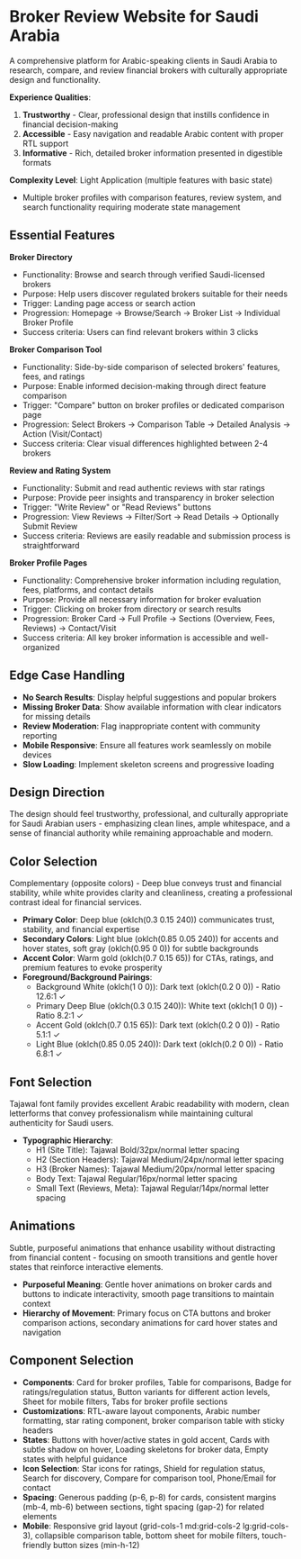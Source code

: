 # Broker Review Website for Saudi Arabia

A comprehensive platform for Arabic-speaking clients in Saudi Arabia to research, compare, and review financial brokers with culturally appropriate design and functionality.

**Experience Qualities**:
1. **Trustworthy** - Clear, professional design that instills confidence in financial decision-making
2. **Accessible** - Easy navigation and readable Arabic content with proper RTL support
3. **Informative** - Rich, detailed broker information presented in digestible formats

**Complexity Level**: Light Application (multiple features with basic state)
- Multiple broker profiles with comparison features, review system, and search functionality requiring moderate state management

## Essential Features

**Broker Directory**
- Functionality: Browse and search through verified Saudi-licensed brokers
- Purpose: Help users discover regulated brokers suitable for their needs
- Trigger: Landing page access or search action
- Progression: Homepage → Browse/Search → Broker List → Individual Broker Profile
- Success criteria: Users can find relevant brokers within 3 clicks

**Broker Comparison Tool**
- Functionality: Side-by-side comparison of selected brokers' features, fees, and ratings
- Purpose: Enable informed decision-making through direct feature comparison
- Trigger: "Compare" button on broker profiles or dedicated comparison page
- Progression: Select Brokers → Comparison Table → Detailed Analysis → Action (Visit/Contact)
- Success criteria: Clear visual differences highlighted between 2-4 brokers

**Review and Rating System**
- Functionality: Submit and read authentic reviews with star ratings
- Purpose: Provide peer insights and transparency in broker selection
- Trigger: "Write Review" or "Read Reviews" buttons
- Progression: View Reviews → Filter/Sort → Read Details → Optionally Submit Review
- Success criteria: Reviews are easily readable and submission process is straightforward

**Broker Profile Pages**
- Functionality: Comprehensive broker information including regulation, fees, platforms, and contact details
- Purpose: Provide all necessary information for broker evaluation
- Trigger: Clicking on broker from directory or search results
- Progression: Broker Card → Full Profile → Sections (Overview, Fees, Reviews) → Contact/Visit
- Success criteria: All key broker information is accessible and well-organized

## Edge Case Handling

- **No Search Results**: Display helpful suggestions and popular brokers
- **Missing Broker Data**: Show available information with clear indicators for missing details
- **Review Moderation**: Flag inappropriate content with community reporting
- **Mobile Responsive**: Ensure all features work seamlessly on mobile devices
- **Slow Loading**: Implement skeleton screens and progressive loading

## Design Direction

The design should feel trustworthy, professional, and culturally appropriate for Saudi Arabian users - emphasizing clean lines, ample whitespace, and a sense of financial authority while remaining approachable and modern.

## Color Selection

Complementary (opposite colors) - Deep blue conveys trust and financial stability, while white provides clarity and cleanliness, creating a professional contrast ideal for financial services.

- **Primary Color**: Deep blue (oklch(0.3 0.15 240)) communicates trust, stability, and financial expertise
- **Secondary Colors**: Light blue (oklch(0.85 0.05 240)) for accents and hover states, soft gray (oklch(0.95 0 0)) for subtle backgrounds
- **Accent Color**: Warm gold (oklch(0.7 0.15 65)) for CTAs, ratings, and premium features to evoke prosperity
- **Foreground/Background Pairings**: 
  - Background White (oklch(1 0 0)): Dark text (oklch(0.2 0 0)) - Ratio 12.6:1 ✓
  - Primary Deep Blue (oklch(0.3 0.15 240)): White text (oklch(1 0 0)) - Ratio 8.2:1 ✓
  - Accent Gold (oklch(0.7 0.15 65)): Dark text (oklch(0.2 0 0)) - Ratio 5.1:1 ✓
  - Light Blue (oklch(0.85 0.05 240)): Dark text (oklch(0.2 0 0)) - Ratio 6.8:1 ✓

## Font Selection

Tajawal font family provides excellent Arabic readability with modern, clean letterforms that convey professionalism while maintaining cultural authenticity for Saudi users.

- **Typographic Hierarchy**: 
  - H1 (Site Title): Tajawal Bold/32px/normal letter spacing
  - H2 (Section Headers): Tajawal Medium/24px/normal letter spacing  
  - H3 (Broker Names): Tajawal Medium/20px/normal letter spacing
  - Body Text: Tajawal Regular/16px/normal letter spacing
  - Small Text (Reviews, Meta): Tajawal Regular/14px/normal letter spacing

## Animations

Subtle, purposeful animations that enhance usability without distracting from financial content - focusing on smooth transitions and gentle hover states that reinforce interactive elements.

- **Purposeful Meaning**: Gentle hover animations on broker cards and buttons to indicate interactivity, smooth page transitions to maintain context
- **Hierarchy of Movement**: Primary focus on CTA buttons and broker comparison actions, secondary animations for card hover states and navigation

## Component Selection

- **Components**: Card for broker profiles, Table for comparisons, Badge for ratings/regulation status, Button variants for different action levels, Sheet for mobile filters, Tabs for broker profile sections
- **Customizations**: RTL-aware layout components, Arabic number formatting, star rating component, broker comparison table with sticky headers
- **States**: Buttons with hover/active states in gold accent, Cards with subtle shadow on hover, Loading skeletons for broker data, Empty states with helpful guidance
- **Icon Selection**: Star icons for ratings, Shield for regulation status, Search for discovery, Compare for comparison tool, Phone/Email for contact
- **Spacing**: Generous padding (p-6, p-8) for cards, consistent margins (mb-4, mb-6) between sections, tight spacing (gap-2) for related elements
- **Mobile**: Responsive grid layout (grid-cols-1 md:grid-cols-2 lg:grid-cols-3), collapsible comparison table, bottom sheet for mobile filters, touch-friendly button sizes (min-h-12)